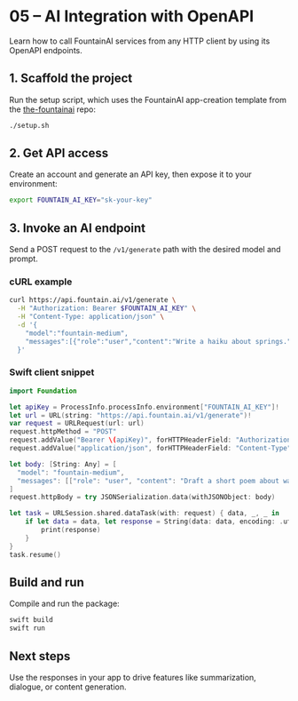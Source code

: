 # 05 – AI Integration with OpenAPI

Learn how to call FountainAI services from any HTTP client by using its OpenAPI endpoints.

## 1. Scaffold the project
Run the setup script, which uses the FountainAI app-creation template from the [the-fountainai](https://github.com/Fountain-Coach/the-fountainai) repo:

```bash
./setup.sh
```

## 2. Get API access
Create an account and generate an API key, then expose it to your environment:

```bash
export FOUNTAIN_AI_KEY="sk-your-key"
```

## 3. Invoke an AI endpoint
Send a POST request to the `/v1/generate` path with the desired model and prompt.

### cURL example

```bash
curl https://api.fountain.ai/v1/generate \
  -H "Authorization: Bearer $FOUNTAIN_AI_KEY" \
  -H "Content-Type: application/json" \
  -d '{
    "model":"fountain-medium",
    "messages":[{"role":"user","content":"Write a haiku about springs."}]
  }'
```

### Swift client snippet

```swift
import Foundation

let apiKey = ProcessInfo.processInfo.environment["FOUNTAIN_AI_KEY"]!
let url = URL(string: "https://api.fountain.ai/v1/generate")!
var request = URLRequest(url: url)
request.httpMethod = "POST"
request.addValue("Bearer \(apiKey)", forHTTPHeaderField: "Authorization")
request.addValue("application/json", forHTTPHeaderField: "Content-Type")

let body: [String: Any] = [
  "model": "fountain-medium",
  "messages": [["role": "user", "content": "Draft a short poem about waterfalls."]]
]
request.httpBody = try JSONSerialization.data(withJSONObject: body)

let task = URLSession.shared.dataTask(with: request) { data, _, _ in
    if let data = data, let response = String(data: data, encoding: .utf8) {
        print(response)
    }
}
task.resume()
```

## Build and run
Compile and run the package:

```bash
swift build
swift run
```

## Next steps
Use the responses in your app to drive features like summarization, dialogue, or content generation.
